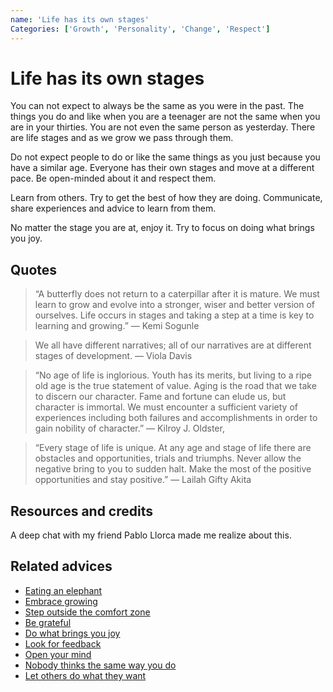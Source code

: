 ```yaml
---
name: 'Life has its own stages'
Categories: ['Growth', 'Personality', 'Change', 'Respect']
---
```

# Life has its own stages

You can not expect to always be the same as you were in the past.
The things you do and like when you are a teenager are not the same when you are in your thirties. You are not even the same person as yesterday. There are life stages and as we grow we pass through them.

Do not expect people to do or like the same things as you just because you have a similar age. Everyone has their own stages and move at a different pace. Be open-minded about it and respect them.

Learn from others. Try to get the best of how they are doing. Communicate, share experiences and advice to learn from them.

No matter the stage you are at, enjoy it. Try to focus on doing what brings you joy.

## Quotes

> “A butterfly does not return to a caterpillar after it is mature. We must learn to grow and evolve into a stronger, wiser and better version of ourselves. Life occurs in stages and taking a step at a time is key to learning and growing.” ― Kemi Sogunle

> We all have different narratives; all of our narratives are at different stages of development. ― Viola Davis

> “No age of life is inglorious. Youth has its merits, but living to a ripe old age is the true statement of value. Aging is the road that we take to discern our character. Fame and fortune can elude us, but character is immortal. We must encounter a sufficient variety of experiences including both failures and accomplishments in order to gain nobility of character.” ― Kilroy J. Oldster,

> “Every stage of life is unique. At any age and stage of life there are obstacles and opportunities, trials and triumphs. Never allow the negative bring to you to sudden halt. Make the most of the positive opportunities and stay positive.” ― Lailah Gifty Akita

## Resources and credits

A deep chat with my friend Pablo Llorca made me realize about this.

## Related advices

- [Eating an elephant](../Eating%20an%20elephant/index.md)
- [Embrace growing](../Embrace%20growing/index.md)
- [Step outside the comfort zone](../Step%20outside%20the%20comfort%20zone/index.md)
- [Be grateful](../Be%20grateful/index.md)
- [Do what brings you joy](../Do%20what%20brings%20you%20joy/index.md)
- [Look for feedback](../Look%20for%20feedback/index.md)
- [Open your mind](../Open%20your%20mind/index.md)
- [Nobody thinks the same way you do](../Nobody%20thinks%20the%20same%20way%20you%20do/index.md)
- [Let others do what they want](../Let%20others%20do%20what%20they%20want/index.md)